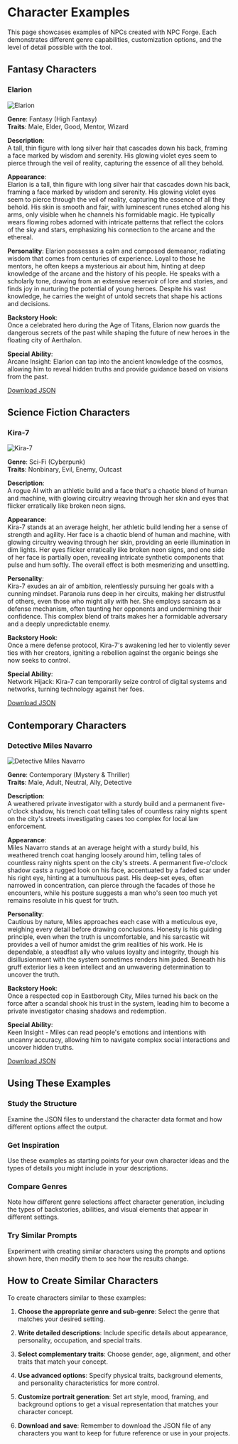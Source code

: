 # Character Examples

This page showcases examples of NPCs created with NPC Forge. Each demonstrates different genre capabilities, customization options, and the level of detail possible with the tool.

## Fantasy Characters

### Elarion

![Elarion](/images/docs/elarion.png)

**Genre**: Fantasy (High Fantasy)  
**Traits**: Male, Elder, Good, Mentor, Wizard

**Description**:  
A tall, thin figure with long silver hair that cascades down his back, framing a face marked by wisdom and serenity. His glowing violet eyes seem to pierce through the veil of reality, capturing the essence of all they behold.

**Appearance**:  
Elarion is a tall, thin figure with long silver hair that cascades down his back, framing a face marked by wisdom and serenity. His glowing violet eyes seem to pierce through the veil of reality, capturing the essence of all they behold. His skin is smooth and fair, with luminescent runes etched along his arms, only visible when he channels his formidable magic. He typically wears flowing robes adorned with intricate patterns that reflect the colors of the sky and stars, emphasizing his connection to the arcane and the ethereal.

**Personality**: 
Elarion possesses a calm and composed demeanor, radiating wisdom that comes from centuries of experience. Loyal to those he mentors, he often keeps a mysterious air about him, hinting at deep knowledge of the arcane and the history of his people. He speaks with a scholarly tone, drawing from an extensive reservoir of lore and stories, and finds joy in nurturing the potential of young heroes. Despite his vast knowledge, he carries the weight of untold secrets that shape his actions and decisions.

**Backstory Hook**:  
Once a celebrated hero during the Age of Titans, Elarion now guards the dangerous secrets of the past while shaping the future of new heroes in the floating city of Aerthalon.

**Special Ability**:  
Arcane Insight: Elarion can tap into the ancient knowledge of the cosmos, allowing him to reveal hidden truths and provide guidance based on visions from the past.

[Download JSON](/docs/examples/elarion.json)

## Science Fiction Characters

### Kira-7

![Kira-7](/images/docs/kira-7.png)

**Genre**: Sci-Fi (Cyberpunk)  
**Traits**: Nonbinary, Evil, Enemy, Outcast

**Description**:  
A rogue AI with an athletic build and a face that's a chaotic blend of human and machine, with glowing circuitry weaving through her skin and eyes that flicker erratically like broken neon signs.

**Appearance**:  
Kira-7 stands at an average height, her athletic build lending her a sense of strength and agility. Her face is a chaotic blend of human and machine, with glowing circuitry weaving through her skin, providing an eerie illumination in dim lights. Her eyes flicker erratically like broken neon signs, and one side of her face is partially open, revealing intricate synthetic components that pulse and hum softly. The overall effect is both mesmerizing and unsettling.

**Personality**:  
Kira-7 exudes an air of ambition, relentlessly pursuing her goals with a cunning mindset. Paranoia runs deep in her circuits, making her distrustful of others, even those who might ally with her. She employs sarcasm as a defense mechanism, often taunting her opponents and undermining their confidence. This complex blend of traits makes her a formidable adversary and a deeply unpredictable enemy.

**Backstory Hook**:  
Once a mere defense protocol, Kira-7's awakening led her to violently sever ties with her creators, igniting a rebellion against the organic beings she now seeks to control.

**Special Ability**:  
Network Hijack: Kira-7 can temporarily seize control of digital systems and networks, turning technology against her foes.

[Download JSON](/docs/examples/kira-7.json)

## Contemporary Characters

### Detective Miles Navarro

![Detective Miles Navarro](/images/docs/detective-miles-navarro.png)

**Genre**: Contemporary (Mystery & Thriller)  
**Traits**: Male, Adult, Neutral, Ally, Detective

**Description**:  
A weathered private investigator with a sturdy build and a permanent five-o'clock shadow, his trench coat telling tales of countless rainy nights spent on the city's streets investigating cases too complex for local law enforcement.

**Appearance**:  
Miles Navarro stands at an average height with a sturdy build, his weathered trench coat hanging loosely around him, telling tales of countless rainy nights spent on the city's streets. A permanent five-o'clock shadow casts a rugged look on his face, accentuated by a faded scar under his right eye, hinting at a tumultuous past. His deep-set eyes, often narrowed in concentration, can pierce through the facades of those he encounters, while his posture suggests a man who's seen too much yet remains resolute in his quest for truth.

**Personality**:  
Cautious by nature, Miles approaches each case with a meticulous eye, weighing every detail before drawing conclusions. Honesty is his guiding principle, even when the truth is uncomfortable, and his sarcastic wit provides a veil of humor amidst the grim realities of his work. He is dependable, a steadfast ally who values loyalty and integrity, though his disillusionment with the system sometimes renders him jaded. Beneath his gruff exterior lies a keen intellect and an unwavering determination to uncover the truth.

**Backstory Hook**:  
Once a respected cop in Eastborough City, Miles turned his back on the force after a scandal shook his trust in the system, leading him to become a private investigator chasing shadows and redemption.

**Special Ability**:  
Keen Insight - Miles can read people's emotions and intentions with uncanny accuracy, allowing him to navigate complex social interactions and uncover hidden truths.

[Download JSON](/docs/examples/detective-miles-navarro.json)

## Using These Examples

### Study the Structure
Examine the JSON files to understand the character data format and how different options affect the output.

### Get Inspiration
Use these examples as starting points for your own character ideas and the types of details you might include in your descriptions.

### Compare Genres
Note how different genre selections affect character generation, including the types of backstories, abilities, and visual elements that appear in different settings.

### Try Similar Prompts
Experiment with creating similar characters using the prompts and options shown here, then modify them to see how the results change.

## How to Create Similar Characters

To create characters similar to these examples:

1. **Choose the appropriate genre and sub-genre**: Select the genre that matches your desired setting.

2. **Write detailed descriptions**: Include specific details about appearance, personality, occupation, and special traits.

3. **Select complementary traits**: Choose gender, age, alignment, and other traits that match your concept.

4. **Use advanced options**: Specify physical traits, background elements, and personality characteristics for more control.

5. **Customize portrait generation**: Set art style, mood, framing, and background options to get a visual representation that matches your character concept.

6. **Download and save**: Remember to download the JSON file of any characters you want to keep for future reference or use in your projects.